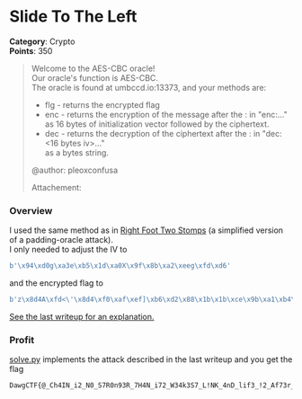 # Slide To The Left
__Category__: Crypto   
__Points__: 350

> Welcome to the AES-CBC oracle!   
> Our oracle's function is AES-CBC.   
> The oracle is found at umbccd.io:13373, and your methods are:   
> - flg - returns the encrypted flag   
> - enc - returns the encryption of the message after the : in "enc:..."   
>          as 16 bytes of initialization vector followed by the ciphertext.   
> - dec - returns the decryption of the ciphertext after the : in "dec:<16 bytes iv>..."   
>          as a bytes string.
>    
> \@author: pleoxconfusa  
>
> Attachement: 

### Overview
I used the same method as in [Right Foot Two Stomps](../Right%20Foot%20Two%20Stomps)
(a simplified version of a padding-oracle attack).   
I only needed to adjust the IV to
```python
b'\x94\xd0g\xa3e\xb5\x1d\xa0X\x9f\x8b\xa2\xeeg\xfd\xd6'
```
and the encrypted flag to
```python
b'z\x8d4A\xfd<\'\x8d4\xf0\xaf\xef]\xb6\xd2\x88\x1b\x1b\xce\x9b\xa1\xb4\xf5!\xd3M\xcf*Ge\x15\x04\xfb$\xa5\x18\x1d\xef?\xea\xbe\xa8/U\x88\xe70\xa9E\x8a\xd7@\xe3\nl\xa3\xcb\xa7\xd00\x17\x9ew\x99U\x90\xb7\xe8u\xc2\xbf:\x0e\xa8\xf5"\x83\x0f\xe0\xa3$\xb3I\x03\x11\xfd\xcbc\xd6cE\x85\xad\xb2K\x07'
```
[See the last writeup for an explanation.](../Right%20Foot%20Two%20Stomps)

### Profit
[solve.py](./solve.py) implements the attack described in the last writeup and you get the flag
```
DawgCTF{@_Ch4IN_i2_N0_S7R0n93R_7H4N_i72_W34k3S7_L!NK_4nD_lif3_!2_Af73r_4Ll_@_Ch4IN.}
```
